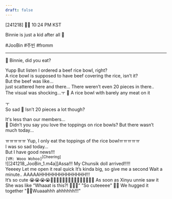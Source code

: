 ```yaml
---
draft: false
---
```

[241218] 🐣💭 10:24 PM KST

Binnie is just a kid after all 🥺

#JooBin #주빈 #fromm
___

🫧 Binnie, did you eat?

Yupp
But listen
I ordered a beef rice bowl, right?  
A rice bowl is supposed to have beef covering the rice, isn’t it?  
But the beef was like…  
just scattered here and there…
There weren’t even 20 pieces in there..   
The visual was shocking…ㅜ
🫧 A rice bowl with barely any meat on it

ㅜ  
So sad
🫧 Isn’t 20 pieces a lot though?

It's less than our members…  
🫧 Didn’t you say you love the toppings on rice bowls? But there wasn’t much today…

ㅠㅠㅠㅠㅠ Yup, I only eat the toppings of the rice bowlㅠㅠㅠㅠㅠ  
I was so sad today…  
But I have good news!!!  
`[VM: Wooo Wohoo]`<sup>[Cheering]</sup>  
![[241218_JooBin_1.m4a]]Assa!!! 
My Chunsik doll arrived!!!!!  
Yeeeey
Let me open it real quick
It’s kinda big, so give me a second
Wait a minute..
AAAAAHHHHHHHHHHHHHH!!!  
It’s so cute 😭😭😭😭🥹🥹🥹🥹🤍🤍🤍🤍🤍🤍🤍🤍🤍🤍🤍
As soon as Xinyu unnie saw it
She was like 
“Whaaat is this?! 🥹🥹🥹” 
"So cuteeeee"
🥹🥹
We hugged it together
"🦊🐣Wuaaahhh ahhhhhh!!!"